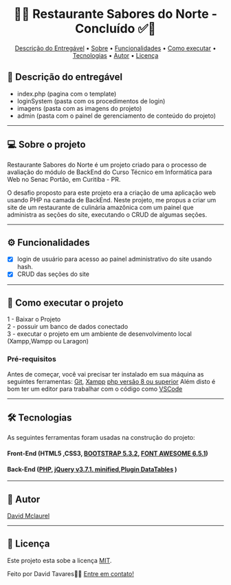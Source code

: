 
<!-- MODELO PROJETO FINALIZADO -->
<h1 align="center"> 
	  🚀✅ Restaurante Sabores do Norte - Concluído ✅🚀
</h1>

<!-- ---------------------------------------------------------------------- -->

<!-- MODELO MENU DE NAVEGAÇÃO -->
<p align="center">
 <a href="#-Descrição-do-entregável">Descrição do Entregável</a> •
 <a href="#-sobre-o-projeto">Sobre</a> •
 <a href="#-funcionalidades">Funcionalidades</a> •
 <a href="#-como-executar-o-projeto">Como executar</a> • 
 <a href="#-tecnologias">Tecnologias</a> • 
 <a href="#-autor">Autor</a> • 
 <a href="#user-content--licença">Licença</a>
</p>

<!-- ---------------------------------------------------------------------- -->

<!-- MODELO DE DESCRIÇÃO -->
## 📄 Descrição do entregável

<!-- EXEMPLO DE DESCRIÇÃO DE UM PROJETO: -->
- index.php (pagina com o template)
- loginSystem (pasta com os procedimentos de login)
- imagens (pasta com as imagens do projeto)
- admin (pasta com o painel de gerenciamento de conteúdo do projeto)
---

<!-- ---------------------------------------------------------------------- -->

<!-- MODELO DESCRIÇÃO SOBRE O PROJETO: -->
## 💻 Sobre o projeto

<!-- EXPLICA O MOTIVO DO PROJETO -->
Restaurante Sabores do Norte é um projeto criado para o processo de avaliação do módulo de BackEnd do Curso Técnico em Informática para Web no Senac Portão, em Curitiba - PR.

O desafio proposto para este projeto era a criação de uma aplicação web usando PHP na camada de BackEnd. Neste projeto, me propus a criar um site de um restaurante de culinária amazônica com um painel que administra as seções do site, executando o CRUD de algumas seções.

<!-- LINHA DE DIVISÃO: -->
---

<!-- ---------------------------------------------------------------------- -->

<!-- MODELO FUNCIONALIDADES: -->
## ⚙️ Funcionalidades

<!-- EXEMPLO DE FUNCIONALIDADES: -->
- [x] login de usuário para acesso ao painel administrativo do site usando hash.
- [x] CRUD das seções do site

---

<!-- MODELO DE COMO EXECUTAR O PROJETO -->
## 🚀 Como executar o projeto

1 - Baixar o Projeto <br>
2 - possuir um banco de dados conectado <br>
3 - executar o projeto em um ambiente de desenvolvimento local (Xampp,Wampp ou Laragon)

<!-- ---------------------------------------------------------------------- -->

<!-- MODELO DE PRÉ REQUISITOS -->
### Pré-requisitos

Antes de começar, você vai precisar ter instalado em sua máquina as seguintes ferramentas:
[Git](https://git-scm.com),
[Xampp](https://www.apachefriends.org/download.html)
[php versão 8 ou superior](https://www.php.net/downloads.php)
Além disto é bom ter um editor para trabalhar com o código como [VSCode](https://code.visualstudio.com/)

---

<!-- ---------------------------------------------------------------------- -->

<!-- MODELO DE TECNOLOGIAS -->
## 🛠 Tecnologias

As seguintes ferramentas foram usadas na construção do projeto:

#### **Front-End**  (HTML5 ,CSS3, [BOOTSTRAP 5.3.2](https://cdn.jsdelivr.net/npm/bootstrap@5.3.2/dist/css/bootstrap.min.css), [FONT AWESOME 6.5.1](https://cdnjs.cloudflare.com/ajax/libs/font-awesome/6.5.1/css/all.min.css)) 

#### **Back-End** ([PHP](https://www.php.net/downloads.php), [jQuery v3.7.1. minified](https://releases.jquery.com/),[Plugin DataTables](https://cdn.datatables.net/1.13.7/css/jquery.dataTables.min.css) )


---

<!-- ---------------------------------------------------------------------- -->

<!-- MODELO DE AUTOR-->
## 🦸 Autor

<a href="https://www.linkedin.com/in/david-mclaurel/">
David Mclaurel</a>
 <br />
 
---

<!-- ---------------------------------------------------------------------- -->

<!-- MODELO DE LICENÇA -->
## 📝 Licença

Este projeto esta sobe a licença [MIT](./LICENSE).

Feito por David Tavares👋🏽 [Entre em contato!](https://www.linkedin.com/in/david-mclaurel/)

